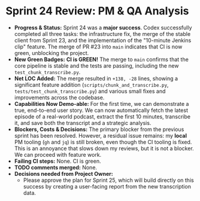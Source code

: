 # Sprint 24 Review: PM & QA Analysis

*   **Progress & Status:** Sprint 24 was a **major success**. Codex successfully completed all three tasks: the infrastructure fix, the merge of the stable client from Sprint 23, and the implementation of the "10-minute Jenkins clip" feature. The merge of PR #23 into `main` indicates that CI is now green, unblocking the project.
*   **New Green Badges:** **CI is GREEN!** The merge to `main` confirms that the core pipeline is stable and the tests are passing, including the new `test_chunk_transcribe.py`.
*   **Net LOC Added:** The merge resulted in `+138, -28` lines, showing a significant feature addition (`scripts/chunk_and_transcribe.py`, `tests/test_chunk_transcribe.py`) and various small fixes and improvements across the codebase.
*   **Capabilities Now Demo-able:** For the first time, we can demonstrate a true, end-to-end user story. We can now automatically fetch the latest episode of a real-world podcast, extract the first 10 minutes, transcribe it, and save both the transcript and a strategic analysis.
*   **Blockers, Costs & Decisions:** The primary blocker from the previous sprint has been resolved. However, a residual issue remains: my **local** PM tooling (`gh` and `jq`) is still broken, even though the CI tooling is fixed. This is an annoyance that slows down my reviews, but it is not a blocker. We can proceed with feature work.
*   **Failing CI steps:** None. CI is green.
*   **TODO comments merged:** None.
*   **Decisions needed from Project Owner:**
    *   Please approve the plan for Sprint 25, which will build directly on this success by creating a user-facing report from the new transcription data. 